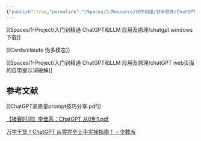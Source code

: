 ```yaml
---
{"publish":true,"permalink":"/Spaces/3-Resource/软件梳理/安卓软件/ChatGPT.md","title":"chatGPT","created":"2023-02-15","modified":"2024-11-15","cssclasses":""}
---
```



[[Spaces/1-Project/入门到精通 ChatGPT和LLM 应用及原理/chatgpt windows 下载]]

[[Cards/claude 伪多模态]]

[[Spaces/1-Project/入门到精通 ChatGPT和LLM 应用及原理/chatGPT web页面的自带提示词破解]]

## 参考文献

[[ChatGPT高质量prompt技巧分享.pdf]]

[【极客时间】李佳芮：ChatGPT 从0到1.pdf](https://pub-pic.oldwinter.top/2025/02/53fee29a5d4b9756d477d2e413d3c349.pdf)

[万字干货！ChatGPT 从零完全上手实操指南！ - 少数派](https://sspai.com/post/79434)